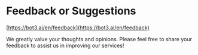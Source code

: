 # Feedback or Suggestions

[https://bot3.ai/en/feedback](https://bot3.ai/en/feedback)

We greatly value your thoughts and opinions. Please feel free to share your feedback to assist us in improving our services!
